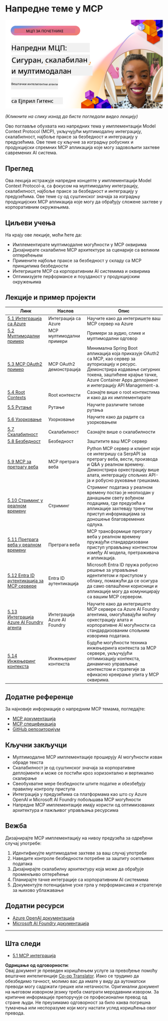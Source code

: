 <!--
CO_OP_TRANSLATOR_METADATA:
{
  "original_hash": "d204bc94ea6027d06a703b21b711ca57",
  "translation_date": "2025-08-19T17:19:32+00:00",
  "source_file": "05-AdvancedTopics/README.md",
  "language_code": "sr"
}
-->
# Напредне теме у MCP

[![Напредни MCP: Безбедни, скалабилни и мултимодални AI агенти](../../../translated_images/06.42259eaf91fccfc6d06ef1c126c9db04bbff9e5f60a87b782a2ec2616163142f.sr.png)](https://youtu.be/4yjmGvJzYdY)

_(Кликните на слику изнад да бисте погледали видео лекцију)_

Ово поглавље обухвата низ напредних тема у имплементацији Model Context Protocol (MCP), укључујући мултимодалну интеграцију, скалабилност, најбоље праксе за безбедност и интеграцију у предузећима. Ове теме су кључне за изградњу робусних и продукцијски спремних MCP апликација које могу задовољити захтеве савремених AI система.

## Преглед

Ова лекција истражује напредне концепте у имплементацији Model Context Protocol-а, са фокусом на мултимодалну интеграцију, скалабилност, најбоље праксе за безбедност и интеграцију у предузећима. Ове теме су од суштинског значаја за изградњу продукцијских MCP апликација које могу да обрађују сложене захтеве у корпоративним окружењима.

## Циљеви учења

На крају ове лекције, моћи ћете да:

- Имплементирате мултимодалне могућности у MCP оквирима
- Дизајнирате скалабилне MCP архитектуре за сценарије са великим оптерећењем
- Примените најбоље праксе за безбедност у складу са MCP принципима безбедности
- Интегришете MCP са корпоративним AI системима и оквирима
- Оптимизујете перформансе и поузданост у продукцијским окружењима

## Лекције и пример пројекти

| Линк | Наслов | Опис |
|------|-------|-------------|
| [5.1 Интеграција са Azure](./mcp-integration/README.md) | Интеграција са Azure | Научите како да интегришете ваш MCP сервер на Azure |
| [5.2 Мултимодални пример](./mcp-multi-modality/README.md) | MCP мултимодални примери | Примери за аудио, слике и мултимодални одговор |
| [5.3 MCP OAuth2 пример](../../../05-AdvancedTopics/mcp-oauth2-demo) | MCP OAuth2 демонстрација | Минимална Spring Boot апликација која приказује OAuth2 са MCP, као сервер за ауторизацију и ресурс. Демонстрира издавање сигурних токена, заштићене крајње тачке, Azure Container Apps деплојмент и интеграцију API Management-а. |
| [5.4 Root Contexts](./mcp-root-contexts/README.md) | Root контексти | Сазнајте више о root контекстима и како да их имплементирате |
| [5.5 Рутање](./mcp-routing/README.md) | Рутање | Научите различите типове рутања |
| [5.6 Узорковање](./mcp-sampling/README.md) | Узорковање | Научите како да радите са узорковањем |
| [5.7 Скалабилност](./mcp-scaling/README.md) | Скалабилност | Сазнајте више о скалабилности |
| [5.8 Безбедност](./mcp-security/README.md) | Безбедност | Заштитите ваш MCP сервер |
| [5.9 MCP за претрагу веба](./web-search-mcp/README.md) | MCP претрага веба | Python MCP сервер и клијент који се интегришу са SerpAPI за претрагу веба, вести, производа и Q&A у реалном времену. Демонстрира оркестрацију више алата, интеграцију спољних API-ја и робусно руковање грешкама. |
| [5.10 Стриминг у реалном времену](./mcp-realtimestreaming/README.md) | Стриминг | Стриминг података у реалном времену постао је неопходан у данашњем свету вођеном подацима, где предузећа и апликације захтевају тренутни приступ информацијама за доношење благовремених одлука. |
| [5.11 Претрага веба у реалном времену](./mcp-realtimesearch/README.md) | Претрага веба | MCP трансформише претрагу веба у реалном времену пружајући стандардизовани приступ управљању контекстом између AI модела, претраживача и апликација. |
| [5.12 Entra ID аутентикација за MCP сервере](./mcp-security-entra/README.md) | Entra ID аутентикација | Microsoft Entra ID пружа робусно решење за управљање идентитетом и приступом у облаку, помажући да се осигура да само овлашћени корисници и апликације могу да комуницирају са вашим MCP сервером. |
| [5.13 Интеграција Azure AI Foundry агента](./mcp-foundry-agent-integration/README.md) | Интеграција Azure AI Foundry | Научите како да интегришете MCP сервере са Azure AI Foundry агентима, омогућавајући моћну оркестрацију алата и корпоративне AI могућности са стандардизованим спољним изворима података. |
| [5.14 Инжењеринг контекста](./mcp-contextengineering/README.md) | Инжењеринг контекста | Будуће могућности техника инжењеринга контекста за MCP сервере, укључујући оптимизацију контекста, динамичко управљање контекстом и стратегије за ефикасно креирање упита у MCP оквирима. |

## Додатне референце

За најновије информације о напредним MCP темама, погледајте:
- [MCP документација](https://modelcontextprotocol.io/)
- [MCP спецификација](https://spec.modelcontextprotocol.io/)
- [GitHub репозиторијум](https://github.com/modelcontextprotocol)

## Кључни закључци

- Мултимодалне MCP имплементације проширују AI могућности изван обраде текста
- Скалабилност је од суштинског значаја за корпоративне деплојменте и може се постићи кроз хоризонтално и вертикално скалирање
- Свеобухватне мере безбедности штите податке и обезбеђују правилну контролу приступа
- Интеграција у предузећима са платформама као што су Azure OpenAI и Microsoft AI Foundry побољшава MCP могућности
- Напредне MCP имплементације имају користи од оптимизованих архитектура и пажљивог управљања ресурсима

## Вежба

Дизајнирајте MCP имплементацију на нивоу предузећа за одређени случај употребе:

1. Идентификујте мултимодалне захтеве за ваш случај употребе
2. Наведите контроле безбедности потребне за заштиту осетљивих података
3. Дизајнирајте скалабилну архитектуру која може да обрађује променљиво оптерећење
4. Планирајте тачке интеграције са корпоративним AI системима
5. Документујте потенцијалне уске грла у перформансама и стратегије за њихово ублажавање

## Додатни ресурси

- [Azure OpenAI документација](https://learn.microsoft.com/en-us/azure/ai-services/openai/)
- [Microsoft AI Foundry документација](https://learn.microsoft.com/en-us/ai-services/)

---

## Шта следи

- [5.1 MCP интеграција](./mcp-integration/README.md)

**Одрицање од одговорности**:  
Овај документ је преведен коришћењем услуге за превођење помоћу вештачке интелигенције [Co-op Translator](https://github.com/Azure/co-op-translator). Иако се трудимо да обезбедимо тачност, молимо вас да имате у виду да аутоматски преводи могу садржати грешке или нетачности. Оригинални документ на његовом изворном језику треба сматрати меродавним извором. За критичне информације препоручује се професионални превод од стране људи. Не преузимамо одговорност за било каква погрешна тумачења или неспоразуме који могу настати услед коришћења овог превода.